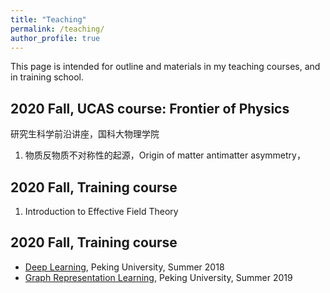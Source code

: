 ```yaml
---
title: "Teaching"
permalink: /teaching/
author_profile: true
---
```


This page is intended for outline and materials in my teaching courses, and in training school.

## 2020 Fall, UCAS course: Frontier of Physics

研究生科学前沿讲座，国科大物理学院

1. 物质反物质不对称性的起源，Origin of matter antimatter asymmetry，

## 2020 Fall, Training course

1. Introduction to Effective Field Theory


## 2020 Fall, Training course

* [Deep Learning](/teaching/dl2018), Peking University, Summer 2018
* [Graph Representation Learning](/teaching/graph2019), Peking University, Summer 2019